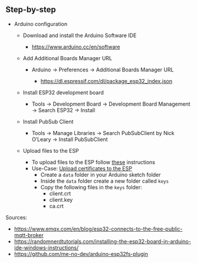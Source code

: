 ## Step-by-step

- Arduino configuration

    - Download and install the Arduino Software IDE
    
        - https://www.arduino.cc/en/software
    
    - Add Additional Boards Manager URL
    
        - Arduino -> Preferences -> Additional Boards Manager URL
    
            - https://dl.espressif.com/dl/package_esp32_index.json

    - Install ESP32 development board
    
        - Tools -> Development Board -> Development Board Management -> Search ESP32 -> Install
    
    - Install PubSub Client
        - Tools -> Manage Libraries -> Search PubSubClient by Nick O’Leary -> Install PubSubClient 
    
    - Upload files to the ESP
        - To upload files to the ESP follow [these](https://github.com/me-no-dev/arduino-esp32fs-plugin) instructions
        - Use-Case: [Upload certificates to the ESP](../mqtt_self_signed.md)
            - Create a ```data``` folder in your Arduino sketch folder
            - Inside the ```data``` folder create a new folder called ```keys```  
            - Copy the following files in the ```keys``` folder:
                - client.crt
                - client.key
                - ca.crt

Sources:
- https://www.emqx.com/en/blog/esp32-connects-to-the-free-public-mqtt-broker
- https://randomnerdtutorials.com/installing-the-esp32-board-in-arduino-ide-windows-instructions/
- https://github.com/me-no-dev/arduino-esp32fs-plugin